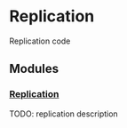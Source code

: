 # Replication

Replication code

## Modules

### [Replication](replication)
TODO: replication description

